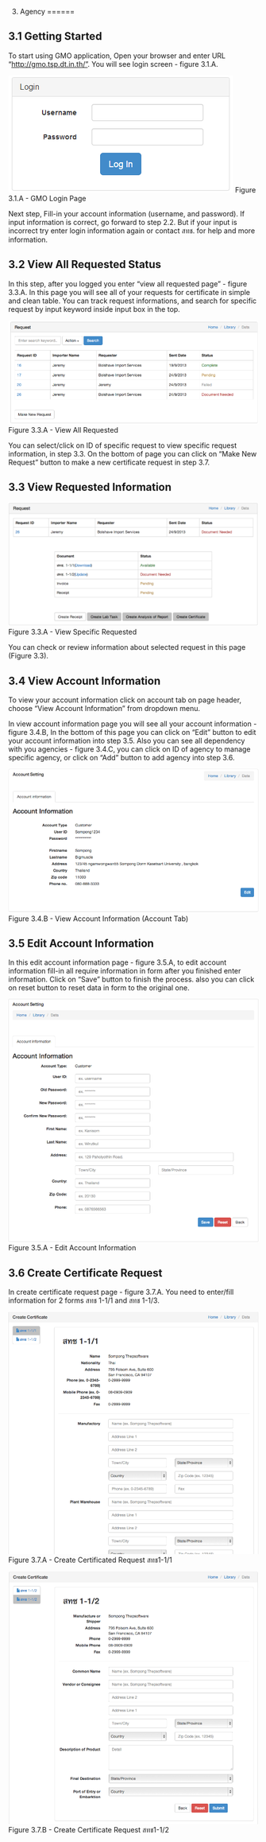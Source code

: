 3. Agency
======

3.1 Getting Started <xref id="uc202" />
------

To start using GMO application, Open your browser and enter URL “http://gmo.tsp.dt.in.th/”. You will see login screen - figure 3.1.A.

![Screenshot](images/login.png)
Figure 3.1.A - GMO Login Page

Next step,  Fill-in your account information (username, and password). If input information is correct, go forward to step 2.2. But if your input is incorrect try enter login information again  or contact สทช. for help and more information.

3.2 View All Requested Status <xref id="uc105" />
------

In this step, after you logged you enter “view all requested page” - figure 3.3.A. In this page you will see all of your requests for certificate in simple and clean table. You can track request informations, and search for specific request by input keyword inside input box in the top. 

![Screenshot](images/view-all-request.png)
Figure 3.3.A - View All Requested

You can select/click on ID of specific request to view specific request information, in step 3.3. On the bottom of page you can click on “Make New Request” button to make a new certificate request in step 3.7.

3.3 View Requested Information <xref id="uc107" />
------

![Screenshot](images/gmo-review-request.png )
Figure 3.3.A - View Specific Requested

You  can check or review information about selected request in this page (Figure 3.3).

3.4 View Account Information <xref id="uc102" />
------

To view your account information click on account tab on page header, choose “View Account Information” from dropdown menu.

In view account information page you will see all your account information - figure 3.4.B, In the bottom of this page you can click on “Edit” button to edit your account information into step 3.5. Also you can see all dependency with you agencies - figure 3.4.C, you can click on ID of agency to manage specific agency, or click on “Add” button to add agency into step 3.6.

![Screenshot](images/agency-view-account-information.png)
Figure 3.4.B - View Account Information (Account Tab)

3.5 Edit Account Information <xref id="uc102" />
------

In this edit account information page - figure 3.5.A, to edit account information fill-in all require information in form after you finished enter information. Click on “Save” button to finish the process. also you can click on reset button to reset data in form to the original one.

![Screenshot](images/edit-account-information.png)
Figure 3.5.A - Edit Account Information

3.6 Create Certificate Request <xref id="uc106" />
------

In create certificate request page - figure 3.7.A. You need to enter/fill information for 2 forms สทช 1-1/1 and สทช 1-1/3. 

![Screenshot](images/create-certificate-request-1.png)
Figure 3.7.A - Create Certificated Request สทช1-1/1

![Screenshot](images/create-certificate-request-2.png)
Figure 3.7.B - Create Certificate Request สทช1-1/2
















